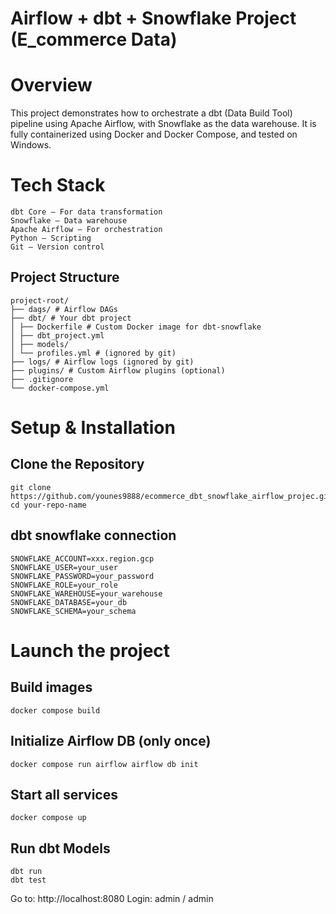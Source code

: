 # Airflow + dbt + Snowflake Project (E_commerce Data)

# Overview
This project demonstrates how to orchestrate a dbt (Data Build Tool) pipeline using Apache Airflow, with Snowflake as the data warehouse. It is fully containerized using Docker and Docker Compose, and tested on Windows.

# Tech Stack

    dbt Core – For data transformation
    Snowflake – Data warehouse
    Apache Airflow – For orchestration
    Python – Scripting
    Git – Version control

## Project Structure

    project-root/
    ├── dags/ # Airflow DAGs
    ├── dbt/ # Your dbt project
    │ ├── Dockerfile # Custom Docker image for dbt-snowflake
    │ ├── dbt_project.yml
    │ ├── models/
    │ └── profiles.yml # (ignored by git)
    ├── logs/ # Airflow logs (ignored by git)
    ├── plugins/ # Custom Airflow plugins (optional)
    ├── .gitignore
    └── docker-compose.yml

# Setup & Installation

## Clone the Repository

    git clone https://github.com/younes9888/ecommerce_dbt_snowflake_airflow_projec.git
    cd your-repo-name

## dbt snowflake connection

    SNOWFLAKE_ACCOUNT=xxx.region.gcp
    SNOWFLAKE_USER=your_user
    SNOWFLAKE_PASSWORD=your_password
    SNOWFLAKE_ROLE=your_role
    SNOWFLAKE_WAREHOUSE=your_warehouse
    SNOWFLAKE_DATABASE=your_db
    SNOWFLAKE_SCHEMA=your_schema


# Launch the project
## Build images
    docker compose build

## Initialize Airflow DB (only once)
    docker compose run airflow airflow db init

## Start all services
    docker compose up

## Run dbt Models
    dbt run
    dbt test  

Go to: http://localhost:8080
Login: admin / admin
